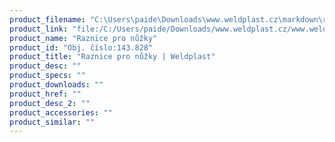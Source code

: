 ```yaml
---
product_filename: "C:\Users\paide\Downloads\www.weldplast.cz\markdown\raznice-pro-nuzky_pg=17.md"
product_link: "file:/C:/Users/paide/Downloads/www.weldplast.cz/www.weldplast.cz/raznice-pro-nuzky_pg=17"
product_name: "Raznice pro nůžky"
product_id: "Obj. číslo:143.828"
product_title: "Raznice pro nůžky | Weldplast"
product_desc: ""
product_specs: ""
product_downloads: ""
product_href: ""
product_desc_2: ""
product_accessories: ""
product_similar: ""
---
```

